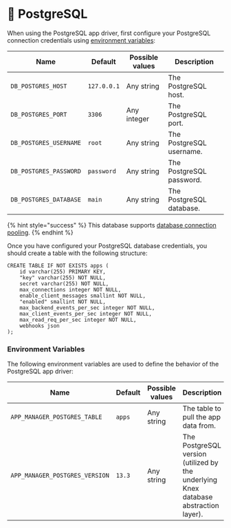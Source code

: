 # 🐘 PostgreSQL

When using the PostgreSQL app driver, first configure your PostgreSQL connection credentials using [environment variables](../getting-started/environment-variables.md):

| Name                   | Default     | Possible values | Description                                         |
| ---------------------- | ----------- | --------------- | --------------------------------------------------- |
| `DB_POSTGRES_HOST`     | `127.0.0.1` | Any string      | The PostgreSQL host.     |
| `DB_POSTGRES_PORT`     | `3306`      | Any integer     | The PostgreSQL port.     |
| `DB_POSTGRES_USERNAME` | `root`      | Any string      | The PostgreSQL username. |
| `DB_POSTGRES_PASSWORD` | `password`  | Any string      | The PostgreSQL password. |
| `DB_POSTGRES_DATABASE` | `main`      | Any string      | The PostgreSQL database. |

{% hint style="success" %}
This database supports [database connection pooling](database-pooling.md).
{% endhint %}

Once you have configured your PostgreSQL database credentials, you should create a table with the following structure:

```
CREATE TABLE IF NOT EXISTS apps (
    id varchar(255) PRIMARY KEY,
    "key" varchar(255) NOT NULL,
    secret varchar(255) NOT NULL,
    max_connections integer NOT NULL,
    enable_client_messages smallint NOT NULL,
    "enabled" smallint NOT NULL,
    max_backend_events_per_sec integer NOT NULL,
    max_client_events_per_sec integer NOT NULL,
    max_read_req_per_sec integer NOT NULL,
    webhooks json
);
```

### Environment Variables

The following environment variables are used to define the behavior of the PostgreSQL app driver:

| Name                           | Default | Possible values | Description                                                             |
| ------------------------------ | ------- | --------------- | ----------------------------------------------------------------------- |
| `APP_MANAGER_POSTGRES_TABLE`   | `apps`  | Any string      | The table to pull the app data from.                                   |
| `APP_MANAGER_POSTGRES_VERSION` | `13.3`  | Any string      | The PostgreSQL version (utilized by the underlying Knex database abstraction layer). |
